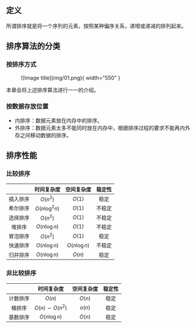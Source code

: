 ## **定义**

所谓排序就是将一个序列的元素，按照某种偏序关系，递增或递减的排列起来。


## **排序算法的分类**

### **按排序方式**

<figure markdown="span">
  ![Image title](img/01.png){ width="550" }
</figure>


本章会将上述排序算法进行一一的介绍。

### **按数据存放位置**


- 内排序：数据元素放在内存中的排序。
- 外排序：数据元素太多不能同时放在内存中，根据排序过程的要求不能再内外存之间移动数据的排序。

## **排序性能**

### **比较排序**

||时间复杂度|空间复杂度|稳定性|
|:-:|:-:|:-:|:-:|
|插入排序|$O(n^2)$|$O(1)$|稳定|
|希尔排序|$O(n\log^2{n})$|$O(1)$|不稳定|
|选择排序|$O(n^2)$|$O(1)$|不稳定|
|堆排序|$O(n\log{n})$|$O(1)$|不稳定|
|冒泡排序|$O(n^2)$|$O(1)$|稳定|
|快速排序|$O(n\log{n})$|$O(n\log{n})$|不稳定|
|归并排序|$O(n\log{n})$|$O(n)$|稳定|

### **非比较排序**

||时间复杂度|空间复杂度|稳定性|
|:-:|:-:|:-:|:-:|
|计数排序|$O(n)$|$O(n)$|稳定
|桶排序|$O(n)\sim O(n^2)$|$o(n)$|稳定
|基数排序|$O(n\log{n})$|$O(n)$|稳定